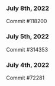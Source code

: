 ### July 8th, 2022

Commit #118200

### July 5th, 2022

Commit #314353


### July 4th, 2022

Commit #72281
